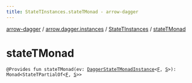 ```yaml
---
title: StateTInstances.stateTMonad - arrow-dagger
---
```


[arrow-dagger](../../index.html) / [arrow.dagger.instances](../index.html) / [StateTInstances](index.html) / [stateTMonad](./state-t-monad.html)

# stateTMonad

`@Provides fun stateTMonad(ev: `[`DaggerStateTMonadInstance`](../-dagger-state-t-monad-instance/index.html)`<`[`F`](index.html#F)`, `[`S`](index.html#S)`>): Monad<StateTPartialOf<`[`F`](index.html#F)`, `[`S`](index.html#S)`>>`